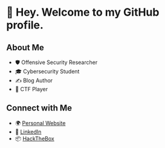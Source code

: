 # 👋 Hey. Welcome to my GitHub profile.

## About Me
- 🛡️ Offensive Security Researcher
- 🎓 Cybersecurity Student
- ✍️ Blog Author
- 🧩 CTF Player

## Connect with Me
- 🌍 [Personal Website](https://aquaasec.github.io/)
- 💼 [LinkedIn](https://www.linkedin.com/in/andrew-adams-894668293/)
- 📦 [HackTheBox](https://app.hackthebox.com/profile/1568808)
